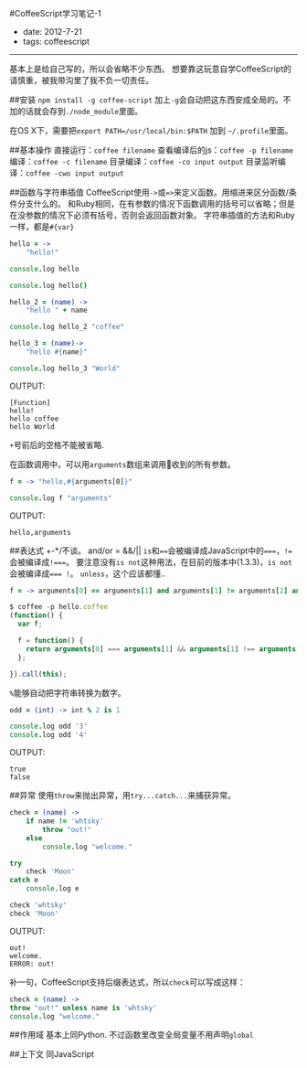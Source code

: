 #CoffeeScript学习笔记-1
- date: 2012-7-21
- tags: coffeescript
-----

基本上是给自己写的，所以会省略不少东西。
想要靠这玩意自学CoffeeScript的请慎重，被我带沟里了我不负一切责任。

##安装
`npm install -g coffee-script`
加上`-g`会自动把这东西安成全局的。不加的话就会存到`./node_module`里面。

在OS X下，需要把`export PATH=/usr/local/bin:$PATH` 加到 `~/.profile`里面。

##基本操作
直接运行：`coffee filename`
查看编译后的js：`coffee -p filename`
编译：`coffee -c filename`
目录编译：`coffee -co input output`
目录监听编译：`coffee -cwo input output`

##函数与字符串插值
CoffeeScript使用`->`或`=>`来定义函数。用缩进来区分函数/条件分支什么的。
和Ruby相同，在有参数的情况下函数调用的括号可以省略；但是在没参数的情况下必须有括号，否则会返回函数对象。
字符串插值的方法和Ruby一样，都是`#{var}`
```coffeescript
hello = ->
	"hello!"

console.log hello

console.log hello()

hello_2 = (name) ->
	"hello " + name

console.log hello_2 "coffee"

hello_3 = (name)->
	"hello #{name}"

console.log hello_3 "World"
```

OUTPUT:
```
[Function]
hello!
hello coffee
hello World
```

`+`号前后的空格不能被省略.

在函数调用中，可以用`arguments`数组来调用收到的所有参数。
```coffeescript
f = -> "hello,#{arguments[0]}"

console.log f "arguments"
```

OUTPUT:
```
hello,arguments
```

##表达式
+-*/不谈。
and/or = &&/||
`is`和`==`会被编译成JavaScript中的`===`，`!=`会被编译成`!===`。
要注意没有`is not`这种用法，在目前的版本中(1.3.3)，`is not`会被编译成`=== !`。
`unless`，这个应该都懂..
```coffeescript
f = -> arguments[0] == arguments[1] and arguments[1] != arguments[2] and arguments[2] is arguments[3]
```

```javascript
$ coffee -p hello.coffee 
(function() {
  var f;

  f = function() {
	return arguments[0] === arguments[1] && arguments[1] !== arguments[2] && arguments[2] === arguments[3];
  };

}).call(this);
```

`%`能够自动把字符串转换为数字。
```coffeescript
odd = (int) -> int % 2 is 1

console.log odd '3'
console.log odd '4'
```

OUTPUT:
```
true
false
```

##异常
使用`throw`来抛出异常，用`try...catch...`来捕获异常。
```coffeescript
check = (name) ->
	if name != 'whtsky'
		throw "out!"
	else
		console.log "welcome."

try
	check 'Moon'
catch e
	console.log e

check 'whtsky'
check 'Moon'
```

OUTPUT:
```
out!
welcome.
ERROR: out!
```

补一句，CoffeeScript支持后缀表达式，所以`check`可以写成这样：
```coffeescript
check = (name) ->
throw "out!" unless name is 'whtsky'
console.log "welcome."
```

##作用域
基本上同Python.
不过函数里改变全局变量不用声明`global`

##上下文
同JavaScript